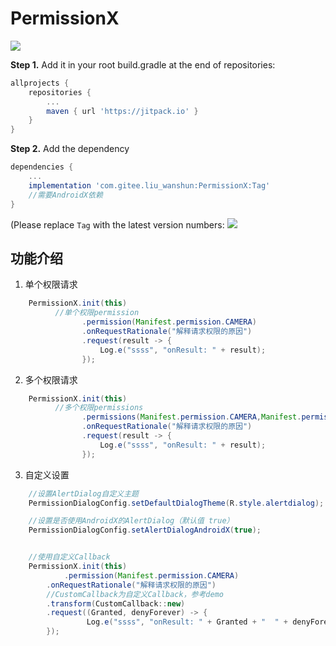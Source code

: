 # PermissionX

[![](https://jitpack.io/v/com.gitee.liu_wanshun/PermissionX.svg)](https://jitpack.io/#com.gitee.liu_wanshun/PermissionX)

**Step 1.** Add it in your root build.gradle at the end of repositories:

```groovy
allprojects {
	repositories {
		...
		maven { url 'https://jitpack.io' }
	}
}
```

**Step 2.** Add the dependency

```groovy
dependencies {
    ...
    implementation 'com.gitee.liu_wanshun:PermissionX:Tag'
    //需要AndroidX依赖
}
```

(Please replace `Tag`  with the latest version numbers: [![](https://jitpack.io/v/com.gitee.liu_wanshun/PermissionX.svg)](https://jitpack.io/#com.gitee.liu_wanshun/PermissionX)



## 功能介绍

1. 单个权限请求

```java
	PermissionX.init(this)
          //单个权限permission
                .permission(Manifest.permission.CAMERA)
                .onRequestRationale("解释请求权限的原因")
                .request(result -> {
                    Log.e("ssss", "onResult: " + result);
                });
```

2. 多个权限请求

```java
	PermissionX.init(this)
          //多个权限permissions
                .permissions(Manifest.permission.CAMERA,Manifest.permission.READ_CONTACTS)
                .onRequestRationale("解释请求权限的原因")
                .request(result -> {
                    Log.e("ssss", "onResult: " + result);
                });
```

3. 自定义设置

```java
	//设置AlertDialog自定义主题
	PermissionDialogConfig.setDefaultDialogTheme(R.style.alertdialog);

	//设置是否使用AndroidX的AlertDialog（默认值 true）
	PermissionDialogConfig.setAlertDialogAndroidX(true);


	//使用自定义Callback
	PermissionX.init(this)
            .permission(Manifest.permission.CAMERA)
  	    .onRequestRationale("解释请求权限的原因")
  	    //CustomCallback为自定义Callback，参考demo
  	    .transform(CustomCallback::new)
  	    .request((Granted, denyForever) -> {
    	         Log.e("ssss", "onResult: " + Granted + "  " + denyForever);
   	    });

```


